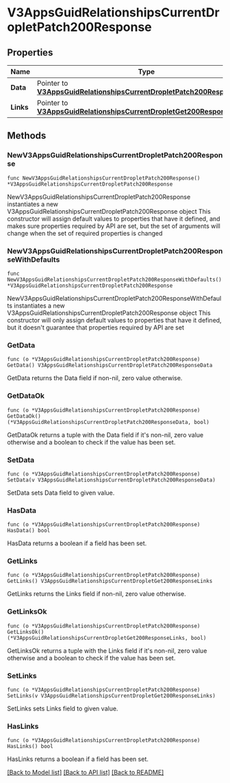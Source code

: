 # V3AppsGuidRelationshipsCurrentDropletPatch200Response

## Properties

Name | Type | Description | Notes
------------ | ------------- | ------------- | -------------
**Data** | Pointer to [**V3AppsGuidRelationshipsCurrentDropletPatch200ResponseData**](V3AppsGuidRelationshipsCurrentDropletPatch200ResponseData.md) |  | [optional] 
**Links** | Pointer to [**V3AppsGuidRelationshipsCurrentDropletGet200ResponseLinks**](V3AppsGuidRelationshipsCurrentDropletGet200ResponseLinks.md) |  | [optional] 

## Methods

### NewV3AppsGuidRelationshipsCurrentDropletPatch200Response

`func NewV3AppsGuidRelationshipsCurrentDropletPatch200Response() *V3AppsGuidRelationshipsCurrentDropletPatch200Response`

NewV3AppsGuidRelationshipsCurrentDropletPatch200Response instantiates a new V3AppsGuidRelationshipsCurrentDropletPatch200Response object
This constructor will assign default values to properties that have it defined,
and makes sure properties required by API are set, but the set of arguments
will change when the set of required properties is changed

### NewV3AppsGuidRelationshipsCurrentDropletPatch200ResponseWithDefaults

`func NewV3AppsGuidRelationshipsCurrentDropletPatch200ResponseWithDefaults() *V3AppsGuidRelationshipsCurrentDropletPatch200Response`

NewV3AppsGuidRelationshipsCurrentDropletPatch200ResponseWithDefaults instantiates a new V3AppsGuidRelationshipsCurrentDropletPatch200Response object
This constructor will only assign default values to properties that have it defined,
but it doesn't guarantee that properties required by API are set

### GetData

`func (o *V3AppsGuidRelationshipsCurrentDropletPatch200Response) GetData() V3AppsGuidRelationshipsCurrentDropletPatch200ResponseData`

GetData returns the Data field if non-nil, zero value otherwise.

### GetDataOk

`func (o *V3AppsGuidRelationshipsCurrentDropletPatch200Response) GetDataOk() (*V3AppsGuidRelationshipsCurrentDropletPatch200ResponseData, bool)`

GetDataOk returns a tuple with the Data field if it's non-nil, zero value otherwise
and a boolean to check if the value has been set.

### SetData

`func (o *V3AppsGuidRelationshipsCurrentDropletPatch200Response) SetData(v V3AppsGuidRelationshipsCurrentDropletPatch200ResponseData)`

SetData sets Data field to given value.

### HasData

`func (o *V3AppsGuidRelationshipsCurrentDropletPatch200Response) HasData() bool`

HasData returns a boolean if a field has been set.

### GetLinks

`func (o *V3AppsGuidRelationshipsCurrentDropletPatch200Response) GetLinks() V3AppsGuidRelationshipsCurrentDropletGet200ResponseLinks`

GetLinks returns the Links field if non-nil, zero value otherwise.

### GetLinksOk

`func (o *V3AppsGuidRelationshipsCurrentDropletPatch200Response) GetLinksOk() (*V3AppsGuidRelationshipsCurrentDropletGet200ResponseLinks, bool)`

GetLinksOk returns a tuple with the Links field if it's non-nil, zero value otherwise
and a boolean to check if the value has been set.

### SetLinks

`func (o *V3AppsGuidRelationshipsCurrentDropletPatch200Response) SetLinks(v V3AppsGuidRelationshipsCurrentDropletGet200ResponseLinks)`

SetLinks sets Links field to given value.

### HasLinks

`func (o *V3AppsGuidRelationshipsCurrentDropletPatch200Response) HasLinks() bool`

HasLinks returns a boolean if a field has been set.


[[Back to Model list]](../README.md#documentation-for-models) [[Back to API list]](../README.md#documentation-for-api-endpoints) [[Back to README]](../README.md)


